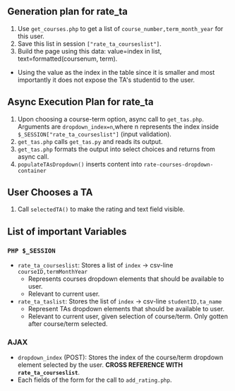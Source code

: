 ## Generation plan for rate_ta
1. Use `get_courses.php` to get a list of `course_number,term_month_year` for this user.
2. Save this list in session `["rate_ta_courseslist"]`.
3. Build the page using this data: value=index in list, text=formatted(coursenum, term).
  * Using the value as the index in the table since it is smaller and most importantly it does not expose the TA's studentid to the user.
## Async Execution Plan for rate_ta
1. Upon choosing a course-term option, async call to `get_tas.php`. Arguments are `dropdown_index=n`,where n represents the index inside `$_SESSION["rate_ta_courseslist"]` (input validation).
2. `get_tas.php` calls `get_tas.py` and reads its output.
3. `get_tas.php` formats the output into select choices and returns from async call.
4. `populateTAsDropdown()` inserts content into `rate-courses-dropdown-container`

## User Chooses a TA
1. Call `selectedTA()` to make the rating and text field visible.

## List of important Variables
### `PHP $_SESSION`
* `rate_ta_courseslist`: Stores a list of `index` -> csv-line `courseID,termMonthYear`
  * Represents courses dropdown elements that should be available to user.
  * Relevant to current user.
* `rate_ta_taslist`: Stores the list of `index` -> csv-line `studentID,ta_name`
  * Represent TAs dropdown elements that should be available to user.
  * Relevant to current user, given selection of course/term. Only gotten after course/term selected.
### AJAX
* `dropdown_index` (POST): Stores the index of the course/term dropdown element selected by the user. __CROSS REFERENCE WITH `rate_ta_courseslist`__.
* Each fields of the form for the call to `add_rating.php`.